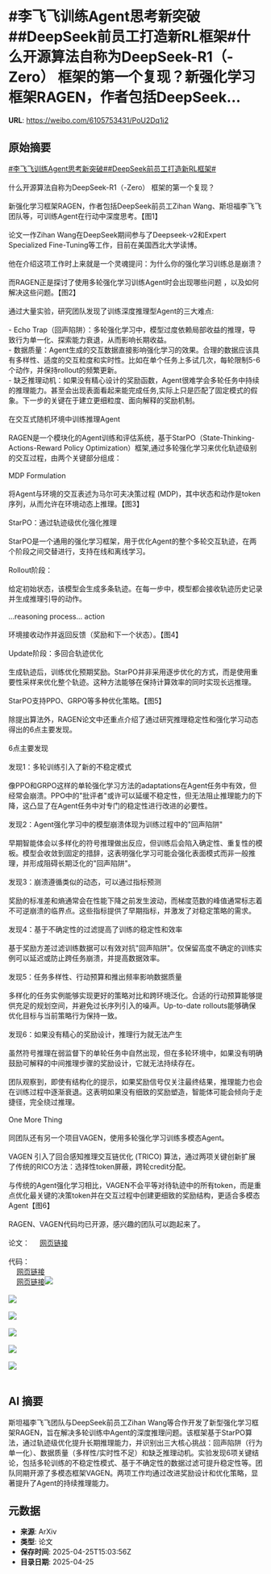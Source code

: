 # #李飞飞训练Agent思考新突破##DeepSeek前员工打造新RL框架#什么开源算法自称为DeepSeek-R1（-Zero） 框架的第一个复现？新强化学习框架RAGEN，作者包括DeepSeek...

**URL**: https://weibo.com/6105753431/PoU2Dq1i2

## 原始摘要

<a href="https://m.weibo.cn/search?containerid=231522type%3D1%26t%3D10%26q%3D%23%E6%9D%8E%E9%A3%9E%E9%A3%9E%E8%AE%AD%E7%BB%83Agent%E6%80%9D%E8%80%83%E6%96%B0%E7%AA%81%E7%A0%B4%23&amp;extparam=%23%E6%9D%8E%E9%A3%9E%E9%A3%9E%E8%AE%AD%E7%BB%83Agent%E6%80%9D%E8%80%83%E6%96%B0%E7%AA%81%E7%A0%B4%23" data-hide=""><span class="surl-text">#李飞飞训练Agent思考新突破#</span></a><a href="https://m.weibo.cn/search?containerid=231522type%3D1%26t%3D10%26q%3D%23DeepSeek%E5%89%8D%E5%91%98%E5%B7%A5%E6%89%93%E9%80%A0%E6%96%B0RL%E6%A1%86%E6%9E%B6%23&amp;extparam=%23DeepSeek%E5%89%8D%E5%91%98%E5%B7%A5%E6%89%93%E9%80%A0%E6%96%B0RL%E6%A1%86%E6%9E%B6%23" data-hide=""><span class="surl-text">#DeepSeek前员工打造新RL框架#</span></a><br><br>什么开源算法自称为DeepSeek-R1（-Zero） 框架的第一个复现？<br><br>新强化学习框架RAGEN，作者包括DeepSeek前员工Zihan Wang、斯坦福李飞飞团队等，可训练Agent在行动中深度思考。【图1】<br><br>论文一作Zihan Wang在DeepSeek期间参与了Deepseek-v2和Expert Specialized Fine-Tuning等工作，目前在美国西北大学读博。<br><br>他在介绍这项工作时上来就是一个灵魂提问：为什么你的强化学习训练总是崩溃？<br><br>而RAGEN正是探讨了使用多轮强化学习训练Agent时会出现哪些问题 ，以及如何解决这些问题。【图2】<br><br>通过大量实验，研究团队发现了训练深度推理型Agent的三大难点:<br><br>- Echo Trap（回声陷阱）：多轮强化学习中，模型过度依赖局部收益的推理，导致行为单一化、探索能力衰退，从而影响长期收益。<br>- 数据质量：Agent生成的交互数据直接影响强化学习的效果。合理的数据应该具有多样性、适度的交互粒度和实时性。比如在单个任务上多试几次，每轮限制5-6个动作，并保持rollout的频繁更新。<br>- 缺乏推理动机：如果没有精心设计的奖励函数，Agent很难学会多轮任务中持续的推理能力。甚至会出现表面看起来能完成任务,实际上只是匹配了固定模式的假象。下一步的关键在于建立更细粒度、面向解释的奖励机制。<br><br>在交互式随机环境中训练推理Agent<br><br>RAGEN是一个模块化的Agent训练和评估系统，基于StarPO（State-Thinking-Actions-Reward Policy Optimization）框架,通过多轮强化学习来优化轨迹级别的交互过程，由两个关键部分组成：<br><br>MDP Formulation<br><br>将Agent与环境的交互表述为马尔可夫决策过程 (MDP)，其中状态和动作是token序列，从而允许在环境动态上推理。【图3】<br><br>StarPO：通过轨迹级优化强化推理<br><br>StarPO是一个通用的强化学习框架，用于优化Agent的整个多轮交互轨迹，在两个阶段之间交替进行，支持在线和离线学习。<br><br>Rollout阶段：<br><br>给定初始状态，该模型会生成多条轨迹。在每一步中，模型都会接收轨迹历史记录并生成推理引导的动作。<br><br>...reasoning process...&nbsp;action<br><br>环境接收动作并返回反馈（奖励和下一个状态）。【图4】<br><br>Update阶段：多回合轨迹优化<br><br>生成轨迹后，训练优化预期奖励。StarPO并非采用逐步优化的方式，而是使用重要性采样来优化整个轨迹。这种方法能够在保持计算效率的同时实现长远推理。<br><br>StarPO支持PPO、GRPO等多种优化策略。【图5】<br><br>除提出算法外，RAGEN论文中还重点介绍了通过研究推理稳定性和强化学习动态得出的6点主要发现。<br><br>6点主要发现<br><br>发现1：多轮训练引入了新的不稳定模式<br><br>像PPO和GRPO这样的单轮强化学习方法的adaptations在Agent任务中有效，但经常会崩溃。PPO中的"批评者"或许可以延缓不稳定性，但无法阻止推理能力的下降，这凸显了在Agent任务中对专门的稳定性进行改进的必要性。<br><br>发现2：Agent强化学习中的模型崩溃体现为训练过程中的"回声陷阱"<br><br>早期智能体会以多样化的符号推理做出反应，但训练后会陷入确定性、重复性的模板。模型会收敛到固定的措辞，这表明强化学习可能会强化表面模式而非一般推理，并形成阻碍长期泛化的"回声陷阱"。<br><br>发现3：崩溃遵循类似的动态，可以通过指标预测<br><br>奖励的标准差和熵通常会在性能下降之前发生波动，而梯度范数的峰值通常标志着不可逆崩溃的临界点。这些指标提供了早期指标，并激发了对稳定策略的需求。<br><br>发现4：基于不确定性的过滤提高了训练的稳定性和效率<br><br>基于奖励方差过滤训练数据可以有效对抗"回声陷阱"。仅保留高度不确定的训练实例可以延迟或防止跨任务崩溃，并提高数据效率。<br><br>发现5：任务多样性、行动预算和推出频率影响数据质量<br><br>多样化的任务实例能够实现更好的策略对比和跨环境泛化。合适的行动预算能够提供充足的规划空间，并避免过长序列引入的噪声。Up-to-date rollouts能够确保优化目标与当前策略行为保持一致。<br><br>发现6：如果没有精心的奖励设计，推理行为就无法产生<br><br>虽然符号推理在弱监督下的单轮任务中自然出现，但在多轮环境中，如果没有明确鼓励可解释的中间推理步骤的奖励设计，它就无法持续存在。<br><br>团队观察到，即使有结构化的提示，如果奖励信号仅关注最终结果，推理能力也会在训练过程中逐渐衰退。这表明如果没有细致的奖励塑造，智能体可能会倾向于走捷径，完全绕过推理。<br><br>One More Thing<br><br>同团队还有另一个项目VAGEN，使用多轮强化学习训练多模态Agent。<br><br>VAGEN 引入了回合感知推理交互链优化 (TRICO) 算法，通过两项关键创新扩展了传统的RICO方法：选择性token屏蔽，跨轮credit分配。<br><br>与传统的Agent强化学习相比，VAGEN不会平等对待轨迹中的所有token，而是重点优化最关键的决策token并在交互过程中创建更细致的奖励结构，更适合多模态Agent【图6】<br><br>RAGEN、VAGEN代码均已开源，感兴趣的团队可以跑起来了。<br><br>论文：  <a href="https://weibo.cn/sinaurl?u=https%3A%2F%2Fgithub.com%2FRAGEN-AI%2FRAGEN%2Fblob%2Fmain%2FRAGEN.pdf" data-hide=""><span class="url-icon"><img style="width: 1rem;height: 1rem" src="https://h5.sinaimg.cn/upload/2015/09/25/3/timeline_card_small_web_default.png" referrerpolicy="no-referrer"></span><span class="surl-text">网页链接</span></a><br><br>代码：<br><a href="https://weibo.cn/sinaurl?u=https%3A%2F%2Fgithub.com%2FRAGEN-AI%2FRAGEN" data-hide=""><span class="url-icon"><img style="width: 1rem;height: 1rem" src="https://h5.sinaimg.cn/upload/2015/09/25/3/timeline_card_small_web_default.png" referrerpolicy="no-referrer"></span><span class="surl-text">网页链接</span></a>  <br><a href="https://weibo.cn/sinaurl?u=https%3A%2F%2Fgithub.com%2FRAGEN-AI%2FVAGEN" data-hide=""><span class="url-icon"><img style="width: 1rem;height: 1rem" src="https://h5.sinaimg.cn/upload/2015/09/25/3/timeline_card_small_web_default.png" referrerpolicy="no-referrer"></span><span class="surl-text">网页链接</span></a><img style="" src="https://tvax1.sinaimg.cn/large/006Fd7o3gy1i0t4lx5bwpj30zk0jmdk9.jpg" referrerpolicy="no-referrer"><br><br><img style="" src="https://tvax1.sinaimg.cn/large/006Fd7o3gy1i0t4lwn3qoj30kl0k0wl5.jpg" referrerpolicy="no-referrer"><br><br><img style="" src="https://tvax2.sinaimg.cn/large/006Fd7o3gy1i0t4lwfd1rj30zk0bl41o.jpg" referrerpolicy="no-referrer"><br><br><img style="" src="https://tvax3.sinaimg.cn/large/006Fd7o3gy1i0t4lvi48cj30zk0a4acr.jpg" referrerpolicy="no-referrer"><br><br><img style="" src="https://tvax1.sinaimg.cn/large/006Fd7o3gy1i0t4lwpnvmj30zk0cq76k.jpg" referrerpolicy="no-referrer"><br><br><img style="" src="https://tvax3.sinaimg.cn/large/006Fd7o3gy1i0t4lx0pcmj30t60k0jy6.jpg" referrerpolicy="no-referrer"><br><br>

## AI 摘要

斯坦福李飞飞团队与DeepSeek前员工Zihan Wang等合作开发了新型强化学习框架RAGEN，旨在解决多轮训练中Agent的深度推理问题。该框架基于StarPO算法，通过轨迹级优化提升长期推理能力，并识别出三大核心挑战：回声陷阱（行为单一化）、数据质量（多样性/实时性不足）和缺乏推理动机。实验发现6项关键结论，包括多轮训练的不稳定性模式、基于不确定性的数据过滤可提升稳定性等。团队同期开源了多模态框架VAGEN。两项工作均通过改进奖励设计和优化策略，显著提升了Agent的持续推理能力。

## 元数据

- **来源**: ArXiv
- **类型**: 论文
- **保存时间**: 2025-04-25T15:03:56Z
- **目录日期**: 2025-04-25
